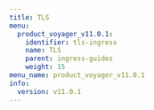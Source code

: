 ```yaml
---
title: TLS
menu:
  product_voyager_v11.0.1:
    identifier: tls-ingress
    name: TLS
    parent: ingress-guides
    weight: 15
menu_name: product_voyager_v11.0.1
info:
  version: v11.0.1
---
```


